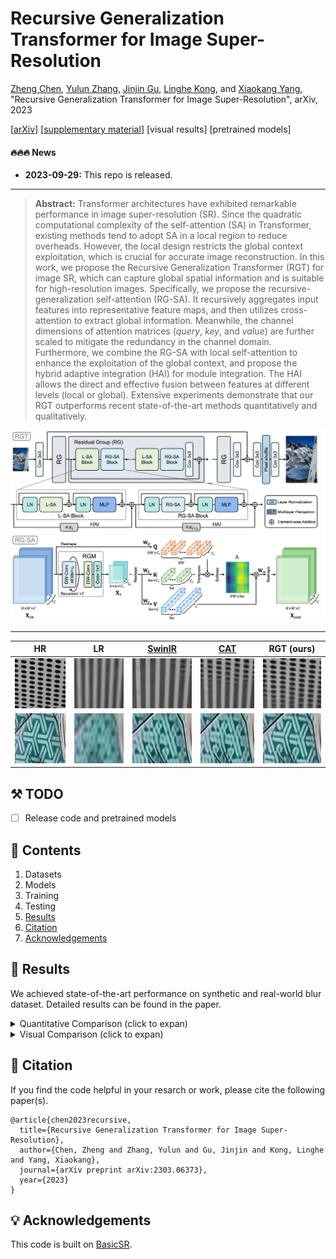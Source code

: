 # Recursive Generalization Transformer for Image Super-Resolution

[Zheng Chen](https://zhengchen1999.github.io/), [Yulun Zhang](http://yulunzhang.com/), [Jinjin Gu](https://www.jasongt.com/), [Linghe Kong](https://www.cs.sjtu.edu.cn/~linghe.kong/), and [Xiaokang Yang](https://scholar.google.com/citations?user=yDEavdMAAAAJ), "Recursive Generalization Transformer for Image Super-Resolution", arXiv, 2023

[[arXiv](https://arxiv.org/abs/2303.06373)] [[supplementary material](https://github.com/zhengchen1999/RGT/releases)] [visual results] [pretrained models]

#### 🔥🔥🔥 News

- **2023-09-29:** This repo is released.

---

> **Abstract:** Transformer architectures have exhibited remarkable performance in image super-resolution (SR). Since the quadratic computational complexity of the self-attention (SA) in Transformer, existing methods tend to adopt SA in a local region to reduce overheads. However, the local design restricts the global context exploitation, which is crucial for accurate image reconstruction. In this work, we propose the Recursive Generalization Transformer (RGT) for image SR, which can capture global spatial information and is suitable for high-resolution images. Specifically, we propose the recursive-generalization self-attention (RG-SA). It recursively aggregates input features into representative feature maps, and then utilizes cross-attention to extract global information. Meanwhile, the channel dimensions of attention matrices ($query$, $key$, and $value$) are further scaled to mitigate the redundancy in the channel domain. Furthermore, we combine the RG-SA with local self-attention to enhance the exploitation of the global context, and propose the hybrid adaptive integration (HAI) for module integration. The HAI allows the direct and effective fusion between features at different levels (local or global). Extensive experiments demonstrate that our RGT outperforms recent state-of-the-art methods quantitatively and qualitatively.

![](figs/RGT.png)

---

|                     HR                     |                       LR                        | [SwinIR](https://github.com/JingyunLiang/SwinIR) | [CAT](https://github.com/zhengchen1999/CAT) |                 RGT (ours)                  |
| :----------------------------------------: | :---------------------------------------------: | :----------------------------------------------: | :-----------------------------------------: | :-----------------------------------------: |
| <img src="figs/img_1_HR_x4.png" height=80> | <img src="figs/img_1_Bicubic_x4.png" height=80> |  <img src="figs/img_1_SwinIR_x4.png" height=80>  | <img src="figs/img_1_CAT_x4.png" height=80> | <img src="figs/img_1_RGT_x4.png" height=80> |
| <img src="figs/img_2_HR_x4.png" height=80> | <img src="figs/img_2_Bicubic_x4.png" height=80> |  <img src="figs/img_2_SwinIR_x4.png" height=80>  | <img src="figs/img_2_CAT_x4.png" height=80> | <img src="figs/img_2_RGT_x4.png" height=80> |

## ⚒️ TODO

* [ ] Release code and pretrained models

## 🔗 Contents

1. Datasets
1. Models
1. Training
1. Testing
1. [Results](#Results)
1. [Citation](#Citation)
1. [Acknowledgements](#Acknowledgements)

## 🔎 Results

We achieved state-of-the-art performance on synthetic and real-world blur dataset. Detailed results can be found in the paper.

<details>
<summary>Quantitative Comparison (click to expan)</summary>


- results in Table 2 of the main paper

<p align="center">
  <img width="900" src="figs/T1.png">
</p>
</details>

<details>
<summary>Visual Comparison (click to expan)</summary>



- results in Figure 6 of the main paper

<p align="center">
  <img width="900" src="figs/F1.png">
</p>


- results in Figure 4 of the supplementary material

<p align="center">
  <img width="900" src="figs/F2.png">
</p>


- results in Figure 5 of the supplementary material

<p align="center">
  <img width="900" src="figs/F3.png">
</p>
</details>

## 📎 Citation

If you find the code helpful in your resarch or work, please cite the following paper(s).

```
@article{chen2023recursive,
  title={Recursive Generalization Transformer for Image Super-Resolution},
  author={Chen, Zheng and Zhang, Yulun and Gu, Jinjin and Kong, Linghe and Yang, Xiaokang},
  journal={arXiv preprint arXiv:2303.06373},
  year={2023}
}
```

## 💡 Acknowledgements

This code is built on [BasicSR](https://github.com/XPixelGroup/BasicSR).


